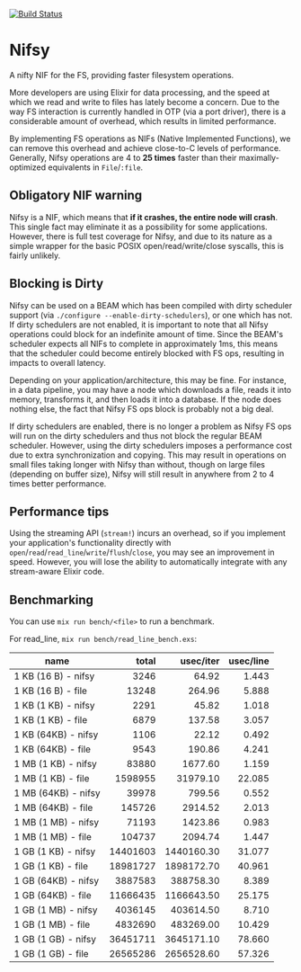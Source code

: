 [![Build Status](https://travis-ci.org/antipax/nifsy.svg?branch=master)](https://travis-ci.org/antipax/nifsy)

# Nifsy

A nifty NIF for the FS, providing faster filesystem operations.

More developers are using Elixir for data processing, and the speed at which we read and write to files has lately become a concern. Due to the way FS interaction is currently handled in OTP (via a port driver), there is a considerable amount of overhead, which results in limited performance.

By implementing FS operations as NIFs (Native Implemented Functions), we can remove this overhead and achieve close-to-C levels of performance. Generally, Nifsy operations are 4 to **25 times** faster than their maximally-optimized equivalents in `File`/`:file`.

## Obligatory NIF warning

Nifsy is a NIF, which means that **if it crashes, the entire node will crash**. This single fact may eliminate it as a possibility for some applications. However, there is full test coverage for Nifsy, and due to its nature as a simple wrapper for the basic POSIX open/read/write/close syscalls, this is fairly unlikely.

## Blocking is Dirty

Nifsy can be used on a BEAM which has been compiled with dirty scheduler support (via `./configure --enable-dirty-schedulers`), or one which has not. If dirty schedulers are not enabled, it is important to note that all Nifsy operations could block for an indefinite amount of time. Since the BEAM's scheduler expects all NIFs to complete in approximately 1ms, this means that the scheduler could become entirely blocked with FS ops, resulting in impacts to overall latency.

Depending on your application/architecture, this may be fine. For instance, in a data pipeline, you may have a node which downloads a file, reads it into memory, transforms it, and then loads it into a database. If the node does nothing else, the fact that Nifsy FS ops block is probably not a big deal.

If dirty schedulers are enabled, there is no longer a problem as Nifsy FS ops will run on the dirty schedulers and thus not block the regular BEAM scheduler. However, using the dirty schedulers imposes a performance cost due to extra synchronization and copying. This may result in operations on small files taking longer with Nifsy than without, though on large files (depending on buffer size), Nifsy will still result in anywhere from 2 to 4 times better performance.

## Performance tips

Using the streaming API (`stream!`) incurs an overhead, so if you implement your application's functionality directly with `open`/`read`/`read_line`/`write`/`flush`/`close`, you may see an improvement in speed. However, you will lose the ability to automatically integrate with any stream-aware Elixir code.

## Benchmarking

You can use `mix run bench/<file>` to run a benchmark.

For read_line, `mix run bench/read_line_bench.exs`:

| name                |      total |    usec/iter |  usec/line |
| ------------------- | ---------: | -----------: | ---------: |
| 1 KB (16 B) - nifsy |       3246 |        64.92 |      1.443 |
| 1 KB (16 B) - file  |      13248 |       264.96 |      5.888 |
| 1 KB (1 KB) - nifsy |       2291 |        45.82 |      1.018 |
| 1 KB (1 KB) - file  |       6879 |       137.58 |      3.057 |
| 1 KB (64KB) - nifsy |       1106 |        22.12 |      0.492 |
| 1 KB (64KB) - file  |       9543 |       190.86 |      4.241 |
| 1 MB (1 KB) - nifsy |      83880 |      1677.60 |      1.159 |
| 1 MB (1 KB) - file  |    1598955 |     31979.10 |     22.085 |
| 1 MB (64KB) - nifsy |      39978 |       799.56 |      0.552 |
| 1 MB (64KB) - file  |     145726 |      2914.52 |      2.013 |
| 1 MB (1 MB) - nifsy |      71193 |      1423.86 |      0.983 |
| 1 MB (1 MB) - file  |     104737 |      2094.74 |      1.447 |
| 1 GB (1 KB) - nifsy |   14401603 |   1440160.30 |     31.077 |
| 1 GB (1 KB) - file  |   18981727 |   1898172.70 |     40.961 |
| 1 GB (64KB) - nifsy |    3887583 |    388758.30 |      8.389 |
| 1 GB (64KB) - file  |   11666435 |   1166643.50 |     25.175 |
| 1 GB (1 MB) - nifsy |    4036145 |    403614.50 |      8.710 |
| 1 GB (1 MB) - file  |    4832690 |    483269.00 |     10.429 |
| 1 GB (1 GB) - nifsy |   36451711 |   3645171.10 |     78.660 |
| 1 GB (1 GB) - file  |   26565286 |   2656528.60 |     57.326 |

